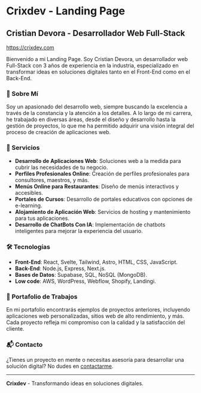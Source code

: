 # Crixdev - Landing Page

## Cristian Devora - Desarrollador Web Full-Stack

https://crixdev.com

Bienvenido a mi Landing Page. Soy Cristian Devora, un desarrollador web Full-Stack con 3 años de experiencia en la industria, especializado en transformar ideas en soluciones digitales tanto en el Front-End como en el Back-End.

### 📜 Sobre Mí

Soy un apasionado del desarrollo web, siempre buscando la excelencia a través de la constancia y la atención a los detalles. A lo largo de mi carrera, he trabajado en diversas áreas, desde el diseño y desarrollo hasta la gestión de proyectos, lo que me ha permitido adquirir una visión integral del proceso de creación de aplicaciones web.

### 💼 Servicios

- **Desarrollo de Aplicaciones Web**: Soluciones web a la medida para cubrir las necesidades de tu negocio.
- **Perfiles Profesionales Online**: Creación de perfiles profesionales para consultores, maestros, y más.
- **Menús Online para Restaurantes**: Diseño de menús interactivos y accesibles.
- **Portales de Cursos**: Desarrollo de portales educativos con opciones de e-learning.
- **Alojamiento de Aplicación Web**: Servicios de hosting y mantenimiento para tus aplicaciones.
- **Desarrollo de ChatBots Con IA**: Implementación de chatbots inteligentes para mejorar la experiencia del usuario.

### 🛠️ Tecnologías

- **Front-End**: React, Svelte, Tailwind, Astro, HTML, CSS, JavaScript.
- **Back-End**: Node.js, Express, Next.js.
- **Bases de Datos**: Supabase, SQL, NoSQL (MongoDB).
- **Low code**: AWS, WordPress, Webflow, Shopify, Landingi.

### 📂 Portafolio de Trabajos

En mi portafolio encontrarás ejemplos de proyectos anteriores, incluyendo aplicaciones web personalizadas, sitios web de alto rendimiento, y más. Cada proyecto refleja mi compromiso con la calidad y la satisfacción del cliente.

### 📬 Contacto

¿Tienes un proyecto en mente o necesitas asesoría para desarrollar una solución digital? No dudes en [contactarme](mailto:hola@crixdev.com).

---

**Crixdev** - Transformando ideas en soluciones digitales.
